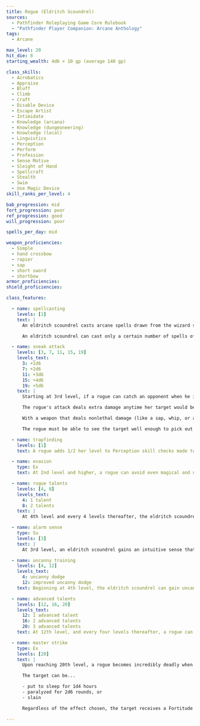 ```yaml
---
title: Rogue (Eldritch Scoundrel)
sources:
  - Pathfinder Roleplaying Game Core Rulebook
  - "Pathfinder Player Companion: Arcane Anthology"
tags:
  - Arcane

max_level: 20
hit_die: 8
starting_wealth: 4d6 × 10 gp (average 140 gp)

class_skills:
  - Acrobatics
  - Appraise
  - Bluff
  - Climb
  - Craft
  - Disable Device
  - Escape Artist
  - Intimidate
  - Knowledge (arcana)
  - Knowledge (dungeoneering)
  - Knowledge (local)
  - Linguistics
  - Perception
  - Perform
  - Profession
  - Sense Motive
  - Sleight of Hand
  - Spellcraft
  - Stealth
  - Swim
  - Use Magic Device
skill_ranks_per_level: 4

bab_progression: mid
fort_progression: poor
ref_progression: good
will_progression: poor

spells_per_day: mid

weapon_proficiencies:
  - Simple
  - hand crossbow
  - rapier
  - sap
  - short sword
  - shortbow
armor_proficiencies:
shield_proficiencies:

class_features:

  - name: spellcasting
    levels: [1]
    text: |
      An eldritch scoundrel casts arcane spells drawn from the wizard spell list. An eldritch scoundrel must choose and prepare her spells ahead of time. She learns, prepares, and casts spells exactly as a wizard does, including adding new spells to her spellbook and gaining two additional spells known (of any level she can cast) each time she gains a rogue level with this archetype.

      An eldritch scoundrel can cast only a certain number of spells of each spell level per day. Her base daily spell allotment is the same as the magus class.

  - name: sneak attack
    levels: [3, 7, 11, 15, 19]
    levels_text:
      3: +1d6
      7: +2d6
      11: +3d6
      15: +4d6
      19: +5d6
    text: |
      Starting at 3rd level, if a rogue can catch an opponent when he is unable to defend himself effectively from her attack, she can strike a vital spot for extra damage.

      The rogue's attack deals extra damage anytime her target would be denied a Dexterity bonus to AC (whether the target actually has a Dexterity bonus or not), or when the rogue flanks her target. This extra damage is 1d6 at 3rd level, and increases by 1d6 every four rogue levels thereafter. Should the rogue score a critical hit with a sneak attack, this extra damage is not multiplied. Ranged attacks can count as sneak attacks only if the target is within 30 feet.

      With a weapon that deals nonlethal damage (like a sap, whip, or an unarmed strike), a rogue can make a sneak attack that deals nonlethal damage instead of lethal damage. She cannot use a weapon that deals lethal damage to deal nonlethal damage in a sneak attack, not even with the usual --4 penalty.

      The rogue must be able to see the target well enough to pick out a vital spot and must be able to reach such a spot. A rogue cannot sneak attack while striking a creature with concealment.

  - name: trapfinding
    levels: [1]
    text: A rogue adds 1/2 her level to Perception skill checks made to locate traps and to Disable Device skill checks (minimum +1). A rogue can use Disable Device to disarm magic traps.

  - name: evasion
    type: Ex
    text: At 2nd level and higher, a rogue can avoid even magical and unusual attacks with great agility. If she makes a successful Reflex saving throw against an attack that normally deals half damage on a successful save, she instead takes no damage. Evasion can be used only if the rogue is wearing light armor or no armor. A helpless rogue does not gain the benefit of evasion.

  - name: rogue talents
    levels: [4, 8]
    levels_text:
      4: 1 talent
      8: 2 talents
    text: |
      At 4th level and every 4 levels thereafter, the eldritch scoundrel gains a chained [rogue talent](/rogue-talents/) or ninja talent for which she meets the prerequisites (treating her rogue level as her ninja level). If a talent requires her to expend points from her ki pool, she can instead expend a spell slot with a spell level equal to the number of ki points she would normally expend. If a talent functions only if she has ki in her ki pool, it functions as long as she still has a spell of 1st level or higher prepared.

  - name: alarm sense
    type: Su
    levels: [3]
    text: |
      At 3rd level, an eldritch scoundrel gains an intuitive sense that warns her when she is near a magic trap. This functions as the [trap spotter](/rogue-talents/trap-spotter/) rogue talent, but applies only if the eldritch scoundrel comes within 10 feet of a magic trap.

  - name: uncanny training
    levels: [4, 12]
    levels_text:
      4: uncanny dodge
      12: improved uncanny dodge
    text: Beginning at 4th level, the eldritch scoundrel can gain uncanny dodge instead of a rogue talent. Beginning at 12th level, the eldritch scoundrel can choose to gain improved uncanny dodge in place of an advanced talent.

  - name: advanced talents
    levels: [12, 16, 20]
    levels_text:
      12: 1 advanced talent
      16: 2 advanced talents
      20: 3 advanced talents
    text: At 12th level, and every four levels thereafter, a rogue can choose a chained [advanced rogue talent](/advanced-rogue-talents/) or advanced ninja talent in place of a rogue talent.

  - name: master strike
    type: Ex
    levels: [20]
    text: |
      Upon reaching 20th level, a rogue becomes incredibly deadly when dealing sneak attack damage. Each time the rogue deals sneak attack damage, she can choose one of the following three effects:

      The target can be...

      - put to sleep for 1d4 hours
      - paralyzed for 2d6 rounds, or
      - slain

      Regardless of the effect chosen, the target receives a Fortitude save to negate the additional effect. The DC of this save is equal to 10 + 1/2 the rogue's level + the rogue's Intelligence modifier. Once a creature has been the target of a master strike, regardless of whether or not the save is made, that creature is immune to that rogue's master strike for 24 hours. Creatures that are immune to sneak attack damage are also immune to this ability.

---
```

